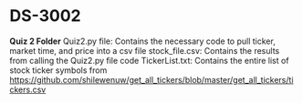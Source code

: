 # DS-3002

**Quiz 2 Folder**
Quiz2.py file: Contains the necessary code to pull ticker, market time, and price into a csv file 
stock_file.csv: Contains the results from calling the Quiz2.py file code
TickerList.txt: Contains the entire list of stock ticker symbols from https://github.com/shilewenuw/get_all_tickers/blob/master/get_all_tickers/tickers.csv
